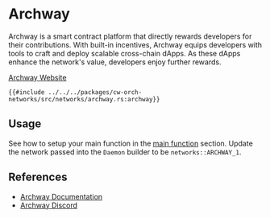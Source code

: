 # Archway

Archway is a smart contract platform that directly rewards developers for their contributions. With built-in incentives, Archway equips developers with tools to craft and deploy scalable cross-chain dApps. As these dApps enhance the network's value, developers enjoy further rewards.

[Archway Website](https://archway.io/)

```rust,ignore
{{#include ../../../packages/cw-orch-networks/src/networks/archway.rs:archway}}
```

## Usage

See how to setup your main function in the [main function](../contracts/scripting.md#main-function) section. Update the network passed into the `Daemon` builder to be `networks::ARCHWAY_1`.
## References

- [Archway Documentation](https://docs.archway.io/)
- [Archway Discord](https://discord.gg/archwayhq)
